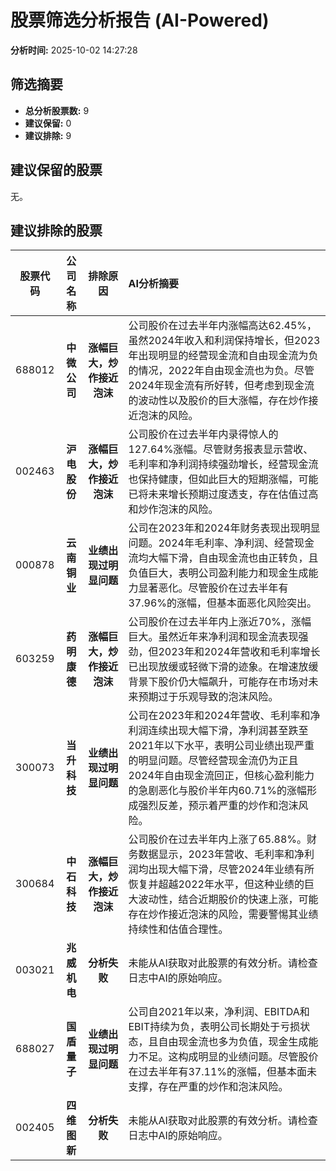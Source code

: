 # 股票筛选分析报告 (AI-Powered)

**分析时间:** 2025-10-02 14:27:28

## 筛选摘要

- **总分析股票数:** 9
- **建议保留:** 0
- **建议排除:** 9

## 建议保留的股票

无。


## 建议排除的股票

| 股票代码 | 公司名称 | 排除原因 | AI分析摘要 |
|:---:|:---:|:---:|:---|
| 688012 | **中微公司** | **涨幅巨大，炒作接近泡沫** | 公司股价在过去半年内涨幅高达62.45%，虽然2024年收入和利润保持增长，但2023年出现明显的经营现金流和自由现金流为负的情况，2022年自由现金流也为负。尽管2024年现金流有所好转，但考虑到现金流的波动性以及股价的巨大涨幅，存在炒作接近泡沫的风险。 |
| 002463 | **沪电股份** | **涨幅巨大，炒作接近泡沫** | 公司股价在过去半年内录得惊人的127.64%涨幅。尽管财务报表显示营收、毛利率和净利润持续强劲增长，经营现金流也保持健康，但如此巨大的短期涨幅，可能已将未来增长预期过度透支，存在估值过高和炒作泡沫的风险。 |
| 000878 | **云南铜业** | **业绩出现过明显问题** | 公司在2023年和2024年财务表现出现明显问题。2024年毛利率、净利润、经营现金流均大幅下滑，自由现金流也由正转负，且负值巨大，表明公司盈利能力和现金生成能力显著恶化。尽管股价在过去半年有37.96%的涨幅，但基本面恶化风险突出。 |
| 603259 | **药明康德** | **涨幅巨大，炒作接近泡沫** | 公司股价在过去半年内上涨近70%，涨幅巨大。虽然近年来净利润和现金流表现强劲，但2023年和2024年营收和毛利率增长已出现放缓或轻微下滑的迹象。在增速放缓背景下股价仍大幅飙升，可能存在市场对未来预期过于乐观导致的泡沫风险。 |
| 300073 | **当升科技** | **业绩出现过明显问题** | 公司在2023年和2024年营收、毛利率和净利润连续出现大幅下滑，净利润甚至跌至2021年以下水平，表明公司业绩出现严重的明显问题。尽管经营现金流仍为正且2024年自由现金流回正，但核心盈利能力的急剧恶化与股价半年内60.71%的涨幅形成强烈反差，预示着严重的炒作和泡沫风险。 |
| 300684 | **中石科技** | **涨幅巨大，炒作接近泡沫** | 公司股价在过去半年内上涨了65.88%。财务数据显示，2023年营收、毛利率和净利润均出现大幅下滑，尽管2024年业绩有所恢复并超越2022年水平，但这种业绩的巨大波动性，结合近期股价的快速上涨，可能存在炒作接近泡沫的风险，需要警惕其业绩持续性和估值合理性。 |
| 003021 | **兆威机电** | **分析失败** | 未能从AI获取对此股票的有效分析。请检查日志中AI的原始响应。 |
| 688027 | **国盾量子** | **业绩出现过明显问题** | 公司自2021年以来，净利润、EBITDA和EBIT持续为负，表明公司长期处于亏损状态，且自由现金流也多为负值，现金生成能力不足。这构成明显的业绩问题。尽管股价在过去半年有37.11%的涨幅，但基本面未支撑，存在严重的炒作和泡沫风险。 |
| 002405 | **四维图新** | **分析失败** | 未能从AI获取对此股票的有效分析。请检查日志中AI的原始响应。 |
